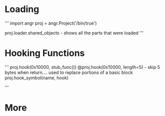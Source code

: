 <!-- TITLE: Angr -->
<!-- SUBTITLE: A quick summary of Angr -->

# Loading
'''
import angr
proj = angr.Project('/bin/true')

proj.loader.shared_objects - shows all the parts that were loaded
'''
# Hooking Functions
'''
proj.hook(0x10000, stub_func())
@proj.hook(0x10000, length=5) - skip 5 bytes when return.... used to replace portions of a basic block
proj.hook_symbol(name, hook)

'''

# More